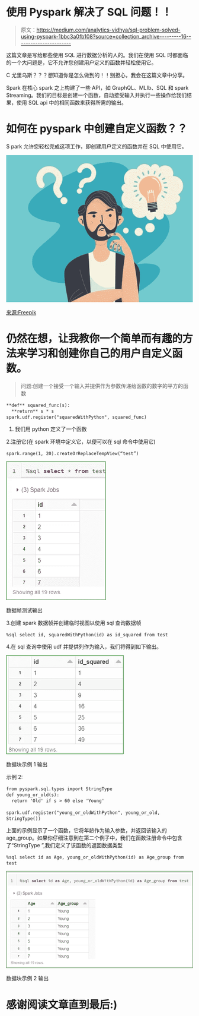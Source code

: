 # 使用 Pyspark 解决了 SQL 问题！！

> 原文：<https://medium.com/analytics-vidhya/sql-problem-solved-using-pyspark-1bbc3a0fb108?source=collection_archive---------16----------------------->

这篇文章是写给那些使用 SQL 进行数据分析的人的。我们在使用 SQL 时都面临的一个大问题是，它不允许您创建用户定义的函数并轻松使用它。

C 尤里乌斯？？？想知道你是怎么做到的！！别担心，我会在这篇文章中分享。

Spark 在核心 spark 之上构建了一些 API，如 GraphQL、MLIb、SQL 和 spark Streaming。我们的目标是创建一个函数，自动接受输入并执行一些操作给我们结果，使用 SQL api 中的相同函数来获得所需的输出。

# 如何在 pyspark 中创建自定义函数？？

S park 允许您轻松完成这项工作，即创建用户定义的函数并在 SQL 中使用它。

![](img/34b8097bbe89a9d5b2f40a6ac60da3c1.png)

[来源:Freepik](https://www.freepik.com/premium-vector/flat-thinking-concept_4457224.htm)

# 仍然在想，让我教你一个简单而有趣的方法来学习和创建你自己的用户自定义函数。

> 问题:创建一个接受一个输入并提供作为参数传递给函数的数字的平方的函数

```
**def** squared_func(s):
  **return** s * s
spark.udf.register("squaredWithPython", squared_func)
```

1.  我们用 python 定义了一个函数

2.注册它(在 spark 环境中定义它，以便可以在 sql 命令中使用它)

```
spark.range(1, 20).createOrReplaceTempView(“test”)
```

![](img/fe9de88e7adb1922272be43fff819f03.png)

数据帧测试输出

3.创建 spark 数据帧并创建临时视图以使用 sql 查询数据帧

```
%sql select id, squaredWithPython(id) as id_squared from test
```

4.在 sql 查询中使用 udf 并提供列作为输入，我们将得到如下输出。

![](img/23eb03fbb7d4f4594ee1ce4a135382d4.png)

数据块示例 1 输出

示例 2:

```
from pyspark.sql.types import StringType
def young_or_old(s):
  return 'Old' if s > 60 else 'Young'

spark.udf.register("young_or_oldWithPython", young_or_old, StringType())
```

上面的示例显示了一个函数，它将年龄作为输入参数，并返回该输入的 age_group。如果你仔细注意到在第二个例子中，我们在函数注册命令中包含了“StringType ”,我们定义了该函数的返回数据类型

```
%sql select id as Age, young_or_oldWithPython(id) as Age_group from test
```

![](img/d6b406e0e4b2eda45f35c0f2fb0213f7.png)

数据块示例 2 输出

# 感谢阅读文章直到最后:)